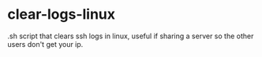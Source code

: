 # clear-logs-linux
.sh script that clears ssh logs in linux, useful if sharing a server so the other users don't get your ip.
